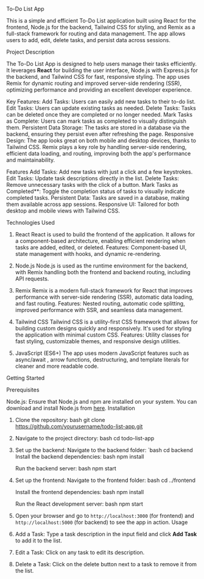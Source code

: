  To-Do List App

This is a simple and efficient To-Do List application built using React for the frontend, Node.js for the backend, Tailwind CSS for styling, and Remix as a full-stack framework for routing and data management. The app allows users to add, edit, delete tasks, and persist data across sessions.

Project Description

The To-Do List App is designed to help users manage their tasks efficiently. It leverages **React** for building the user interface, Node.js with Express.js for the backend, and Tailwind CSS for fast, responsive styling. The app uses Remix for dynamic routing and improved server-side rendering (SSR), optimizing performance and providing an excellent developer experience.

Key Features:
Add Tasks: Users can easily add new tasks to their to-do list.
Edit Tasks: Users can update existing tasks as needed.
Delete Tasks: Tasks can be deleted once they are completed or no longer needed.
Mark Tasks as Complete: Users can mark tasks as completed to visually distinguish them.
Persistent Data Storage: The tasks are stored in a database via the backend, ensuring they persist even after refreshing the page.
Responsive Design: The app looks great on both mobile and desktop devices, thanks to Tailwind CSS.
Remix plays a key role by handling server-side rendering, efficient data loading, and routing, improving both the app's performance and maintainability.

 Features
Add Tasks: Add new tasks with just a click and a few keystrokes.
Edit Tasks: Update task descriptions directly in the list.
Delete Tasks: Remove unnecessary tasks with the click of a button.
Mark Tasks as Completed**: Toggle the completion status of tasks to visually indicate completed tasks.
Persistent Data: Tasks are saved in a database, making them available across app sessions.
Responsive UI: Tailored for both desktop and mobile views with Tailwind CSS.

Technologies Used

1. React
  React is used to build the frontend of the application. It allows for a component-based architecture, enabling efficient rendering when tasks are added, edited, or deleted.
   Features: Component-based UI, state management with hooks, and dynamic re-rendering.

2. Node.js
  Node.js is used as the runtime environment for the backend, with Remix handling both the frontend and backend routing, including API requests.
3. Remix
    Remix is a modern full-stack framework for React that improves performance with server-side rendering (SSR), automatic data loading, and fast routing.
   Features: Nested routing, automatic code splitting, improved performance with SSR, and seamless data management.
 4. Tailwind CSS
    Tailwind CSS is a utility-first CSS framework that allows for building custom designs quickly and responsively. It's used for styling the application with minimal custom CSS.
     Features: Utility classes for fast styling, customizable themes, and responsive design utilities.

8. JavaScript (ES6+)
    The app uses modern JavaScript features such as  async/await ,  arrow functions,    destructuring, and template literals for cleaner and more readable code.


 Getting Started

Prerequisites

Node.js: Ensure that Node.js and npm are installed on your system. You can download and install Node.js from [here](https://nodejs.org/).
Installation
1. Clone the repository:
   bash
   git clone https://github.com/yourusername/todo-list-app.git

2. Navigate to the project directory:
   bash
   cd todo-list-app
 
3. Set up the backend:
    Navigate to the backend folder:
    `bash
     cd backend
    Install the backend dependencies:
     bash
     npm install
 
   Run the backend server:
    bash
     npm start

4. Set up the frontend:
   Navigate to the frontend folder:
     bash
     cd ../frontend
     
   Install the frontend dependencies:
     bash
     npm install
     
   Run the React development server:
     bash
     npm start
5. Open your browser and go to `http://localhost:3000` (for frontend) and `http://localhost:5000` (for backend) to see the app in action.
Usage
1. Add a Task: Type a task description in the input field and click **Add Task** to add it to the list.
2. Edit a Task: Click on any task to edit its description.
3. Delete a Task: Click on the delete button next to a task to remove it from the list.

